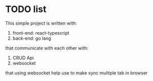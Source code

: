 # TODO list

This simple project is written with:
1. front-end: react-typescript
2. back-end: go lang

that communicate with each other with:
1. CRUD Api
2. websocket

that using websocket help use to make sync multiple tab in browser